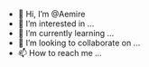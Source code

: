 - 👋 Hi, I’m @Aemire
- 👀 I’m interested in ...
- 🌱 I’m currently learning ...
- 💞️ I’m looking to collaborate on ...
- 📫 How to reach me ...

<!---
Aemire/Aemire is a ✨ special ✨ repository because its `README.md` (this file) appears on your GitHub profile.
You can click the Preview link to take a look at your changes.
--->
